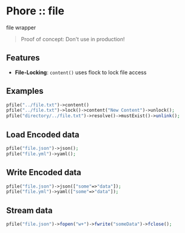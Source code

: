 # Phore :: file

file wrapper

> Proof of concept: Don't use in production!


## Features

- __File-Locking__: `content()` uses flock to lock file access
 

## Examples

```php
pfile("../file.txt")->content()
pfile("../file.txt")->lock()->content("New Content")->unlock();
pfile("directory/../file.txt")->resolve()->mustExist()->unlink();
```

## Load Encoded data

```php
pfile("file.json")->json();
pfile("file.yml")->yaml();
```

## Write Encoded data

```php
pfile("file.json")->json(["some"=>"data"]);
pfile("file.yml")->yaml(["some"=>"data"]);
```

## Stream data

```php
pfile("file.json")->fopen("w+")->fwrite("someData")->fclose();
```

